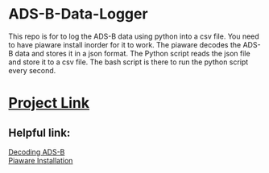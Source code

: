 # ADS-B-Data-Logger

This repo is for to log the ADS-B data using python into a csv file. You need to have piaware install inorder for it to work. 
The piaware decodes the ADS-B data and stores it in a json format. The Python script reads the json file and store it to a
csv file. The bash script is there to run the python script every second. 

# [Project Link](https://ianasaepscor.engineering.iastate.edu/uas-auto-landing/data-collection-box/)


## Helpful link: 
[Decoding ADS-B](https://mode-s.org/decode/content/ads-b/1-basics.html)\
[Piaware Installation](https://flightaware.com/adsb/piaware/install)
